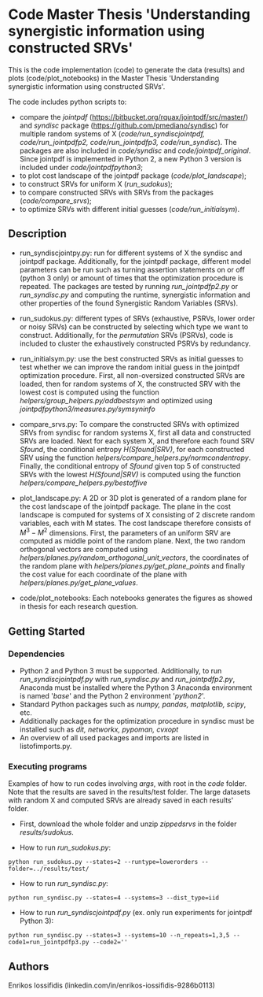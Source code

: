 # Code Master Thesis 'Understanding synergistic information using constructed SRVs'

This is the code implementation (code) to generate the data (results) and plots (code/plot_notebooks) in the Master Thesis 'Understanding synergistic information using constructed SRVs'. 

The code includes python scripts to:
* compare the *jointpdf* (https://bitbucket.org/rquax/jointpdf/src/master/) and *syndisc* package (https://github.com/pmediano/syndisc) for multiple random systems of X (*code/run_syndiscjointpdf, code/run_jointpdfp2, code/run_jointpdfp3, code/run_syndisc*). The packages are also included in *code/syndisc* and *code/jointpdf_original*. Since jointpdf is implemented in Python 2, a new Python 3 version is included under *code/jointpdfpython3*;
*  to plot cost landscape of the jointpdf package (*code/plot_landscape*);
*  to construct SRVs for uniform X (*run_sudokus*);
*  to compare constructed SRVs with SRVs from the packages (*code/compare_srvs*);
*  to optimize SRVs with different initial guesses (*code/run_initialsym*).  

## Description

* run_syndiscjointpy.py: run for different systems of X the syndisc and jointpdf package. Additionally, for the jointpdf package, different model parameters can be run such as turning assertion statements on or off (python 3 only) or amount of times that the optimization procedure is repeated. The packages are tested by running *run_jointpdfp2.py* or *run_syndisc.py* and computing the runtime, synergistic information and other properties of the found Synergistic Random Variables (SRVs). 
* run_sudokus.py: different types of SRVs (exhaustive, PSRVs, lower order or noisy SRVs) can be constructed by selecting which type we want to construct. Additionally, for the *permutation* SRVs (PSRVs), code is included to cluster the exhaustively constructed PSRVs by redundancy. 
* run_initialsym.py: use the best constructed SRVs as initial guesses to test whether we can improve the random initial guess in the jointpdf optimization procedure. First, all non-oversized constructed SRVs are loaded, then for random systems of X, the constructed SRV with the lowest cost is computed using the function *helpers/group_helpers.py/addbestsym* and optimized using *jointpdfpython3/measures.py/symsyninfo*
* compare_srvs.py: To compare the constructed SRVs with optimized SRVs from syndisc for random systems X, first all data and constructed SRVs are loaded. Next for each system X, and therefore each found SRV *Sfound*, the conditional entropy *H(Sfound|SRV)*, for each constructed SRV using the function *helpers/compare_helpers.py/normcondentropy*. Finally, the conditional entropy of *Sfound* given top 5 of constructed SRVs with the lowest *H(Sfound|SRV)* is computed using the function *helpers/compare_helpers.py/bestoffive*
* plot_landscape.py: A 2D or 3D plot is generated of a random plane for the cost landscape of the jointpdf package. The plane in the cost landscape is computed for systems of X consisting of 2 discrete random variables, each with M states. The cost landscape therefore consists of $M^3 - M^2$ dimensions. First, the parameters of an uniform SRV are computed as middle point of the random plane. Next, the two random orthogonal vectors are computed using *helpers/planes.py/random_orthogonal_unit_vectors*, the coordinates of the random plane with *helpers/planes.py/get_plane_points* and finally the cost value for each coordinate of the plane with *helpers/planes.py/get_plane_values*.  

* code/plot_notebooks: Each notebooks generates the figures as showed in thesis for each research question.

## Getting Started

### Dependencies

* Python 2 and Python 3 must be supported. Additionally, to run *run_syndiscjointpdf.py* with *run_syndisc.py* and *run_jointpdfp2.py*, Anaconda must be installed where the Python 3 Anaconda environment is named '*base*' and the Python 2 environment '*python2*'. 
* Standard Python packages such as *numpy, pandas, matplotlib, scipy*, etc.
* Additionally packages for the optimization procedure in syndisc must be installed such as *dit, networkx, pypoman, cvxopt*
* An overview of all used packages and imports are listed in listofimports.py.
 
### Executing programs
Examples of how to run codes involving *args*, with root in the *code* folder. Note that the results are saved in the results/test folder. The large datasets with random X and computed SRVs are already saved in each results' folder.

* First, download the whole folder and unzip *zippedsrvs* in the folder *results/sudokus*.

* How to run *run_sudokus.py*:
```
python run_sudokus.py --states=2 --runtype=lowerorders --folder=../results/test/
```
* How to run *run_syndisc.py*:
```
python run_syndisc.py --states=4 --systems=3 --dist_type=iid
```
* How to run *run_syndiscjointpdf.py* (ex. only run experiments for jointpdf Python 3):
```
python run_syndisc.py --states=3 --systems=10 --n_repeats=1,3,5 --code1=run_jointpdfp3.py --code2=''
```
## Authors
Enrikos Iossifidis (linkedin.com/in/enrikos-iossifidis-9286b0113)

